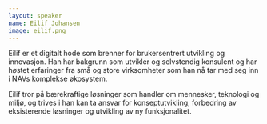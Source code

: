 ```yaml
---
layout: speaker
name: Eilif Johansen
image: eilif.png
---
```

Eilif er et digitalt hode som brenner for brukersentrert utvikling og innovasjon. Han har bakgrunn som utvikler og selvstendig konsulent og har høstet erfaringer fra små og store virksomheter som han nå tar med seg inn i NAVs komplekse økosystem.

Eilif tror på bærekraftige løsninger som handler om mennesker, teknologi og miljø, og trives i han kan ta ansvar for konseptutvikling, forbedring av eksisterende løsninger og utvikling av ny funksjonalitet.

